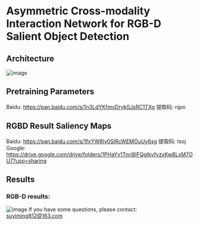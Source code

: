 # Asymmetric Cross-modality Interaction Network for RGB-D Salient Object Detection
## Architecture
![image](https://github.com/Yiming-Su/ACINet/blob/main/Figs/Architecture.jpg)
## Pretraining Parameters<br>
Baidu: https://pan.baidu.com/s/1n3LdYKfmvDryk0JsRC1TXg 提取码: njpo
## RGBD Result Saliency Maps<br>
Baidu: https://pan.baidu.com/s/1fxYW8Iv0SlRcWEMOuUy6sg 提取码: tsoj<br>
Google: https://drive.google.com/drive/folders/1PHaYv1Tnri8IFQgIkvfvzxKw8LxM7OU7?usp=sharing
## Results<br>
### RGB-D results:<br>
![image](https://github.com/Yiming-Su/ACINet/blob/main/Figs/Architecture.jpg)
If you have some questions, please contact: suyiming812@163.com

